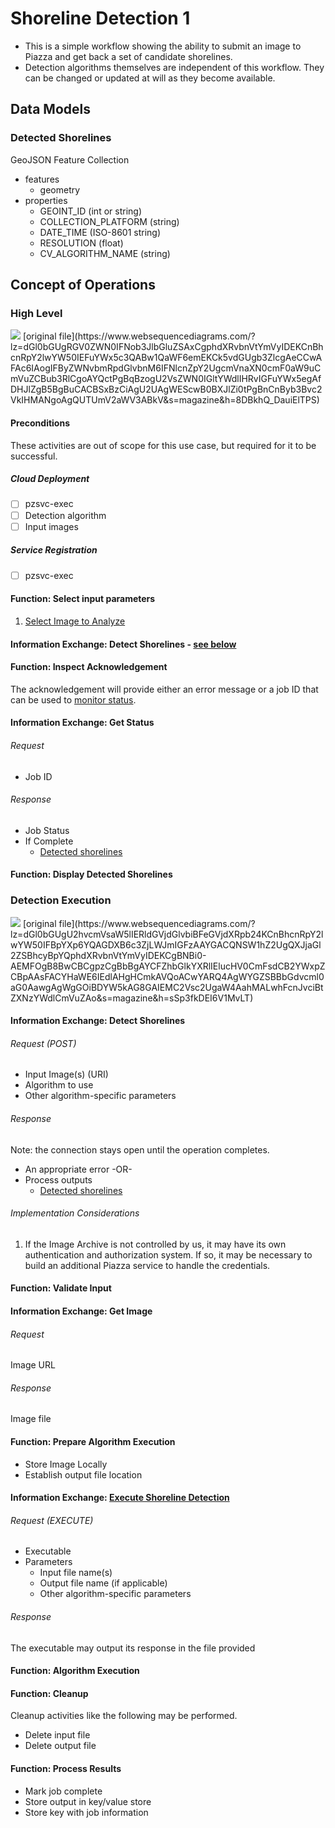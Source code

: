 # Shoreline Detection 1
- This is a simple workflow showing the ability to submit an image to Piazza and get back a set of candidate shorelines.
- Detection algorithms themselves are independent of this workflow. They can be changed or updated at will as they become available.

## Data Models
### Detected Shorelines
GeoJSON Feature Collection
- features
  - geometry
- properties
  - GEOINT_ID (int or string)
  - COLLECTION_PLATFORM (string)
  - DATE_TIME (ISO-8601 string)
  - RESOLUTION (float)
  - CV_ALGORITHM_NAME (string)

## Concept of Operations
### High Level
<img src="http://www.websequencediagrams.com/files/render?link=LhPYRz-eoRRS6HKebjAy"/>
[original file](https://www.websequencediagrams.com/?lz=dGl0bGUgRGV0ZWN0IFNob3JlbGluZSAxCgphdXRvbnVtYmVyIDEKCnBhcnRpY2lwYW50IEFuYWx5c3QABw1QaWF6emEKCk5vdGUgb3ZlcgAeCCwAFAc6IAogIFByZWNvbmRpdGlvbnM6IFNlcnZpY2UgcmVnaXN0cmF0aW9uCmVuZCBub3RlCgoAYQctPgBqBzogU2VsZWN0IGltYWdlIHRvIGFuYWx5egAfDHJlZgB5BgBuCACBSxBzCiAgU2UAgWEScwB0BXJlZi0tPgBnCnByb3Bvc2VkIHMANgoAgQUTUmV2aWV3ABkV&s=magazine&h=8DBkhQ_DauiElTPS)

#### Preconditions
These activities are out of scope for this use case, but required for it to be successful.

##### Cloud Deployment
- [ ] pzsvc-exec
- [ ] Detection algorithm
- [ ] Input images

##### Service Registration
- [ ] pzsvc-exec

#### Function: Select input parameters
1. [Select Image to Analyze](../Analyst/SelectImage.md)

#### Information Exchange: Detect Shorelines - [see below](#detection-execution)

#### Function: Inspect Acknowledgement
The acknowledgement will provide either an error message or a job ID that can be used to [monitor status](#get-status).

#### Information Exchange: Get Status 
###### Request
- Job ID

###### Response
- Job Status
- If Complete
  - [Detected shorelines](#detected-shorelines)

#### Function: Display Detected Shorelines

### Detection Execution
<img src="http://www.websequencediagrams.com/files/render?link=Klw1cF-FDHcXUVajNkBK"/>
[original file](https://www.websequencediagrams.com/?lz=dGl0bGUgU2hvcmVsaW5lIERldGVjdGlvbiBFeGVjdXRpb24KCnBhcnRpY2lwYW50IFBpYXp6YQAGDXB6c3ZjLWJmIGFzAAYGACQNSW1hZ2UgQXJjaGl2ZSBhcyBpYQphdXRvbnVtYmVyIDEKCgBNBi0-AEMFOgB8BwCBCgpzCgBbBgAYCFZhbGlkYXRlIElucHV0CmFsdCB2YWxpZCBpAAsFACYHaWE6IEdlAHgHCmkAVQoACwYARQ4AgWYGZSBBbGdvcml0aG0AawgAgWgGOiBDYW5kAG8GAIEMC2Vsc2UgaW4AahMALwhFcnJvciBtZXNzYWdlCmVuZAo&s=magazine&h=sSp3fkDEI6V1MvLT)

#### Information Exchange: Detect Shorelines
###### Request (POST)
- Input Image(s) (URI)
- Algorithm to use
- Other algorithm-specific parameters

###### Response
Note: the connection stays open until the operation completes.
- An appropriate error -OR-
- Process outputs
  - [Detected shorelines](#detected-shorelines)

###### Implementation Considerations
1. If the Image Archive is not controlled by us, 
it may have its own authentication and authorization system. 
If so, it may be necessary to build an additional Piazza service
to handle the credentials.

#### Function: Validate Input

#### Information Exchange: Get Image
###### Request
Image URL
###### Response
Image file

#### Function: Prepare Algorithm Execution
- Store Image Locally
- Establish output file location

#### Information Exchange: [Execute Shoreline Detection](../Analyst/ExecuteShorelineDetection.md)
###### Request (EXECUTE)
- Executable
- Parameters
  - Input file name(s)
  - Output file name (if applicable)
  - Other algorithm-specific parameters

###### Response
The executable may output its response in the file provided

#### Function: Algorithm Execution

#### Function: Cleanup
Cleanup activities like the following may be performed.
- Delete input file
- Delete output file

#### Function: Process Results
- Mark job complete
- Store output in key/value store
- Store key with job information
